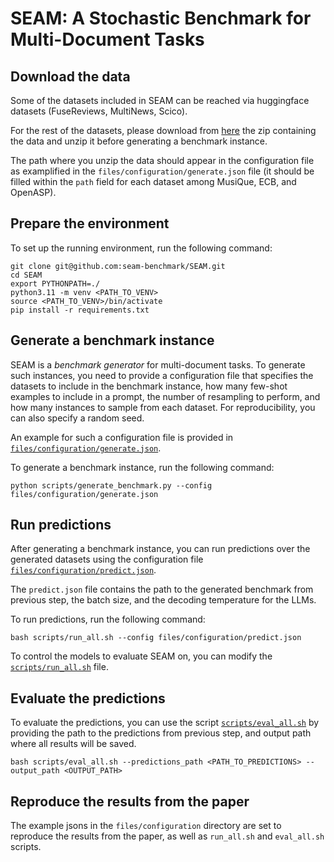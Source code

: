 # SEAM: A Stochastic Benchmark for Multi-Document Tasks

## Download the data
Some of the datasets included in SEAM can be reached via huggingface datasets (FuseReviews, MultiNews, Scico). 

For the rest of the datasets, please download from [here](https://drive.google.com/file/d/1H6pBzwJmCfFGOWOOzyLDFID2lIk9bbfI/view?usp=share_link) the zip containing the data and unzip it before generating a benchmark instance.

The path where you unzip the data should appear in the configuration file as examplified in the `files/configuration/generate.json` file (it should be filled within the `path` field for each dataset among MusiQue, ECB, and OpenASP).

## Prepare the environment

To set up the running environment, run the following command:
```
git clone git@github.com:seam-benchmark/SEAM.git
cd SEAM
export PYTHONPATH=./
python3.11 -m venv <PATH_TO_VENV>
source <PATH_TO_VENV>/bin/activate
pip install -r requirements.txt
```

## Generate a benchmark instance

SEAM is a *benchmark generator* for multi-document tasks. 
To generate such instances, you need to provide a configuration file that specifies 
the datasets to include in the benchmark instance, how many few-shot examples to include in a prompt, 
the number of resampling to perform, and how many instances to sample from each dataset. 
For reproducibility, you can also specify a random seed.

An example for such a configuration file is provided in [`files/configuration/generate.json`](files/configuration/generate.json).

To generate a benchmark instance, run the following command:
```
python scripts/generate_benchmark.py --config files/configuration/generate.json
```

## Run predictions
After generating a benchmark instance, you can run predictions over the generated datasets 
using the configuration file [`files/configuration/predict.json`](files/configuration/predict.json).

The `predict.json` file contains the path to the generated benchmark from previous step, the batch size, and the decoding temperature for the LLMs.

To run predictions, run the following command:
```
bash scripts/run_all.sh --config files/configuration/predict.json
```

To control the models to evaluate SEAM on, you can modify the [`scripts/run_all.sh`](scripts/run_all.sh) file.

## Evaluate the predictions

To evaluate the predictions, you can use the script [`scripts/eval_all.sh`](scripts/eval_all.sh) by providing 
the  path to the predictions from previous step, and output path where all results will be saved.

```
bash scripts/eval_all.sh --predictions_path <PATH_TO_PREDICTIONS> --output_path <OUTPUT_PATH>
```

## Reproduce the results from the paper

The example jsons in the `files/configuration` directory are set to reproduce the results from the paper, 
as well as `run_all.sh` and `eval_all.sh` scripts.